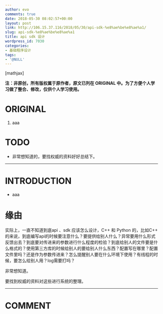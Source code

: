 ```yaml
---
author: evo
comments: true
date: 2018-05-30 08:02:57+00:00
layout: post
link: http://106.15.37.116/2018/05/30/api-sdk-%e8%ae%be%e8%ae%a1/
slug: api-sdk-%e8%ae%be%e8%ae%a1
title: api sdk 设计
wordpress_id: 7030
categories:
- 基础程序设计
tags:
- '@NULL'
---
```


<!-- more -->

[mathjax]

**注：非原创，所有版权属于原作者，原文已列在 ORIGINAL 中。为了方便个人学习做了整合、修改，仅供个人学习使用。**


# ORIGINAL





 	
  1. aaa




# TODO





 	
  * 非常想知道的，要找权威的资料好好总结下。





* * *





# INTRODUCTION





 	
  * aaa




# 缘由


实际上，一直不知道到底api 、sdk 应该怎么设计，C++ 和 Python 的，比如C++ 的来说，到底编写api的时候要注意什么？要提供给别人什么？异常要用什么形式反馈出去？到底要对传进来的参数进行什么程度的检验？到底给别人的文件要是什么格式的？使用第三方库的时候给别人的要给别人什么东西？配置写在哪里？配置文件里吗？还是作为参数传进来？怎么提醒别人要在什么环境下使用？有线程的时候，要怎么给别人用？log需要打吗？

非常想知道。

要找到权威的资料对这些进行系统的整理。























* * *





# COMMENT



